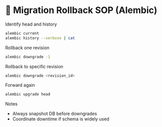 # 🔄 Migration Rollback SOP (Alembic)

Identify head and history

```bash
alembic current
alembic history --verbose | cat
```

Rollback one revision

```bash
alembic downgrade -1
```

Rollback to specific revision

```bash
alembic downgrade <revision_id>
```

Forward again

```bash
alembic upgrade head
```

Notes

- Always snapshot DB before downgrades
- Coordinate downtime if schema is widely used
